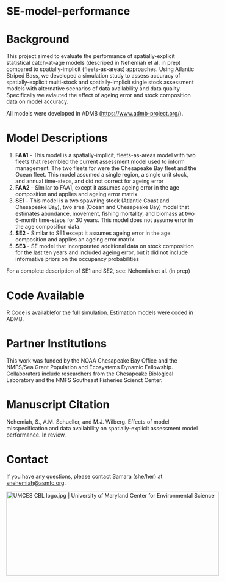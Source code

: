 # SE-model-performance

# Background
This project aimed to evaluate the performance of spatially-explicit statistical catch-at-age models (descriped in Nehemiah et al. in prep) compared to spatially-implicit (fleets-as-areas) approaches. Using Atlantic Striped Bass, we developed a simulation study to assess accuracy of spatially-explicit multi-stock and spatially-implicit single stock assessment models with alternative scenarios of data availability and data quality. Specifically we evlauted the effect of ageing error and stock composition data on model accuracy.

 All models were developed in ADMB (https://www.admb-project.org/). 

# Model Descriptions
1. **FAA1** - This model is a spatially-implicit, fleets-as-areas model with two fleets that resembled the current assessment model used to inform management. The two fleets for were the Chesapeake Bay fleet and the Ocean fleet. This model assumed a single region, a single unit stock, and annual time-steps, and did not correct for ageing error
2. **FAA2** - Similar to FAA1, except it assumes ageing error in the age composition and applies and ageing error matrix. 
3. **SE1** - This model is a two spawning stock (Atlantic Coast and Chesapeake Bay), two area (Ocean and Chesapeake Bay) model that estimates abundance, movement, fishing mortality, and biomass at two 6-month time-steps for 30 years. This model does not assume error in the age composition data.  
4. **SE2** - Similar to SE1 except it assumes ageing error in the age composition and applies an ageing error matrix.  
5. **SE3** - SE model that incorporated additional data on stock composition for the last ten years and included ageing error, but it did not include informative priors on the occupancy probabilities

For a complete description of SE1 and SE2, see: Nehemiah et al. (in prep)

# Code Available
R Code is availablefor the full simulation. Estimation models were coded in ADMB. 

# Partner Institutions
This work was funded by the NOAA Chesapeake Bay Office and the NMFS/Sea Grant Population and Ecosystems Dynamic Fellowship. Collaborators include researchers from the Chesapeake Biological Laboratory and the NMFS Southeast Fisheries Scienct Center.

# Manuscript Citation
Nehemiah, S., A.M. Schueller, and M.J. Wilberg. Effects of model misspecification and data availability on spatially-explicit assessment model performance. In review.

# Contact
If you have any questions, please contact Samara (she/her) at snehemiah@asmfc.org. 

<img src="https://www.umces.edu/sites/default/files/UMCES-CBL-logo.jpg" jsaction="" class="sFlh5c pT0Scc iPVvYb" style="max-width: 600px; height: 221px; margin: 0px; width: 557px;" alt="UMCES CBL logo.jpg | University of Maryland Center for Environmental Science" jsname="kn3ccd" aria-hidden="false">

